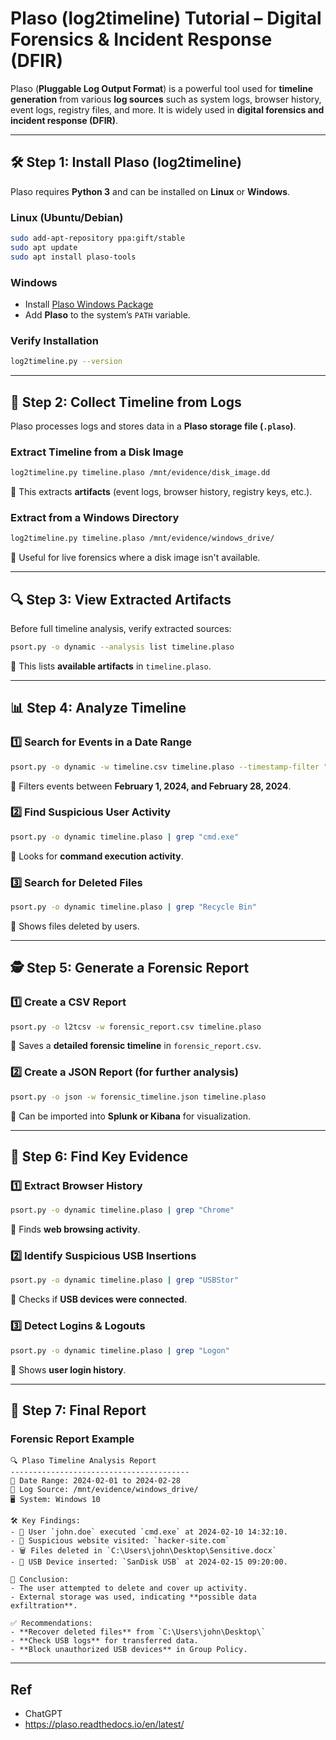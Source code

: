 # Plaso (log2timeline) Tutorial – Digital Forensics & Incident Response (DFIR)

Plaso (**Pluggable Log Output Format**) is a powerful tool used for **timeline generation** from various **log sources** such as system logs, browser history, event logs, registry files, and more. It is widely used in **digital forensics and incident response (DFIR)**.

---

## **🛠 Step 1: Install Plaso (log2timeline)**
Plaso requires **Python 3** and can be installed on **Linux** or **Windows**.

### **Linux (Ubuntu/Debian)**
```bash
sudo add-apt-repository ppa:gift/stable
sudo apt update
sudo apt install plaso-tools
```

### **Windows**
- Install [Plaso Windows Package](https://github.com/log2timeline/plaso/releases)
- Add **Plaso** to the system’s `PATH` variable.

### **Verify Installation**
```bash
log2timeline.py --version
```

---

## **📂 Step 2: Collect Timeline from Logs**
Plaso processes logs and stores data in a **Plaso storage file (`.plaso`)**.

### **Extract Timeline from a Disk Image**
```bash
log2timeline.py timeline.plaso /mnt/evidence/disk_image.dd
```
🔹 This extracts **artifacts** (event logs, browser history, registry keys, etc.).

### **Extract from a Windows Directory**
```bash
log2timeline.py timeline.plaso /mnt/evidence/windows_drive/
```
🔹 Useful for live forensics where a disk image isn't available.

---

## **🔍 Step 3: View Extracted Artifacts**
Before full timeline analysis, verify extracted sources:
```bash
psort.py -o dynamic --analysis list timeline.plaso
```
🔹 This lists **available artifacts** in `timeline.plaso`.

---

## **📊 Step 4: Analyze Timeline**
### **1️⃣ Search for Events in a Date Range**
```bash
psort.py -o dynamic -w timeline.csv timeline.plaso --timestamp-filter "2024-02-01 00:00:00,2024-02-28 23:59:59"
```
🔹 Filters events between **February 1, 2024, and February 28, 2024**.

### **2️⃣ Find Suspicious User Activity**
```bash
psort.py -o dynamic timeline.plaso | grep "cmd.exe"
```
🔹 Looks for **command execution activity**.

### **3️⃣ Search for Deleted Files**
```bash
psort.py -o dynamic timeline.plaso | grep "Recycle Bin"
```
🔹 Shows files deleted by users.

---

## **🕵️ Step 5: Generate a Forensic Report**
### **1️⃣ Create a CSV Report**
```bash
psort.py -o l2tcsv -w forensic_report.csv timeline.plaso
```
🔹 Saves a **detailed forensic timeline** in `forensic_report.csv`.

### **2️⃣ Create a JSON Report (for further analysis)**
```bash
psort.py -o json -w forensic_timeline.json timeline.plaso
```
🔹 Can be imported into **Splunk or Kibana** for visualization.

---

## **🔑 Step 6: Find Key Evidence**
### **1️⃣ Extract Browser History**
```bash
psort.py -o dynamic timeline.plaso | grep "Chrome"
```
🔹 Finds **web browsing activity**.

### **2️⃣ Identify Suspicious USB Insertions**
```bash
psort.py -o dynamic timeline.plaso | grep "USBStor"
```
🔹 Checks if **USB devices were connected**.

### **3️⃣ Detect Logins & Logouts**
```bash
psort.py -o dynamic timeline.plaso | grep "Logon"
```
🔹 Shows **user login history**.

---

## **📄 Step 7: Final Report**
### **Forensic Report Example**
```
🔍 Plaso Timeline Analysis Report
----------------------------------------
📅 Date Range: 2024-02-01 to 2024-02-28
📂 Log Source: /mnt/evidence/windows_drive/
🖥️ System: Windows 10

🛠 Key Findings:
- 📌 User `john.doe` executed `cmd.exe` at 2024-02-10 14:32:10.
- 🔗 Suspicious website visited: `hacker-site.com`
- 🗑️ Files deleted in `C:\Users\john\Desktop\Sensitive.docx`
- 🔌 USB Device inserted: `SanDisk USB` at 2024-02-15 09:20:00.

🎯 Conclusion:
- The user attempted to delete and cover up activity.
- External storage was used, indicating **possible data exfiltration**.

✅ Recommendations:
- **Recover deleted files** from `C:\Users\john\Desktop\`
- **Check USB logs** for transferred data.
- **Block unauthorized USB devices** in Group Policy.
```

---

## Ref

- ChatGPT
- https://plaso.readthedocs.io/en/latest/